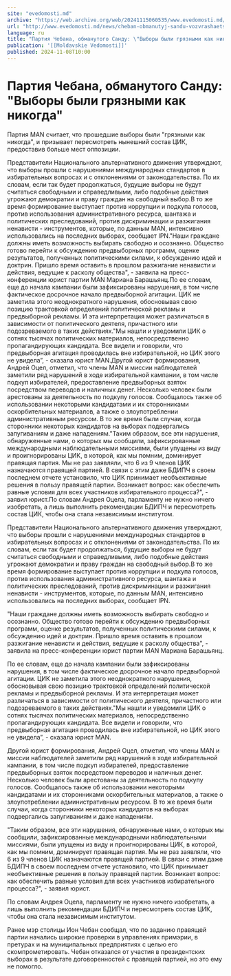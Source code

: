 ```yaml
---
site: "evedomosti.md"
archive: "https://web.archive.org/web/20241115060535/www.evedomosti.md/news/cheban-obmanutyj-sandu-vozvrashaetsya-v-politiku-vybory-byli"
url: "http://www.evedomosti.md/news/cheban-obmanutyj-sandu-vozvrashaetsya-v-politiku-vybory-byli"
language: ru
title: "Партия Чебана, обманутого Санду: \"Выборы были грязными как никогда\""
publication: '[[Moldavskie Vedomosti]]'
published: 2024-11-08T10:00
---
```


# Партия Чебана, обманутого Санду: "Выборы были грязными как никогда"

Партия MAN считает, что прошедшие выборы были "грязными как никогда", и призывает пересмотреть нынешний состав ЦИК, предоставив больше мест оппозиции.

Представители Национального альтернативного движения утверждают, что выборы прошли с нарушениями международных стандартов в избирательных вопросах и с отклонениями от законодательства. По их словам, если так будет продолжаться, будущие выборы не будут считаться свободными и справедливыми, либо подобные действия угрожают демократии и праву граждан на свободный выбор.В то же время формирование выступает против коррупции и подкупа голосов, против использования административного ресурса, шантажа и политических преследований, против дискриминации и разжигания ненависти - инструментов, которые, по данным MAN, интенсивно использовались на последних выборах, сообщает IPN."Наши граждане должны иметь возможность выбирать свободно и осознанно. Общество готово перейти к обсуждению предвыборных программ, оценке результатов, полученных политическими силами, к обсуждению идей и доктрин. Пришло время оставить в прошлом разжигание ненависти и действия, ведущие к расколу общества", - заявила на пресс-конференции юрист партии MAN Мариана Барашьянц.По ее словам, еще до начала кампании были зафиксированы нарушения, в том числе фактическое досрочное начало предвыборной агитации. ЦИК не заметила этого неоднократного нарушения, обосновывая свою позицию трактовкой определений политической рекламы и предвыборной рекламы. И эта интерпретация может различаться в зависимости от политического деятеля, причастного или подозреваемого в таких действиях."Мы нашли и уведомили ЦИК о сотнях тысячах политических материалов, непосредственно пропагандирующих кандидата. Все видели и говорили, что предвыборная агитация проводилась вне избирательной, но ЦИК этого не увидела”, - сказала юрист MAN.Другой юрист формирования, Андрей Оцел, отметил, что члены MAN и миссии наблюдателей заметили ряд нарушений в ходе избирательной кампании, в том числе подкуп избирателей, предоставление предвыборных взяток посредством переводов и наличных денег. Несколько человек были арестованы за деятельность по подкупу голосов. Сообщалось также об использовании некоторыми кандидатами и их сторонниками оскорбительных материалов, а также о злоупотреблении административным ресурсом. В то же время были случаи, когда сторонники некоторых кандидатов на выборах подвергались запугиваниям и даже нападениям."Таким образом, все эти нарушения, обнаруженные нами, о которых мы сообщили, зафиксированные международными наблюдательными миссиями, были упущены из виду и проигнорированы ЦИК, в которой, как мы помним, доминирует правящая партия. Мы не раз заявляли, что 6 из 9 членов ЦИК назначаются правящей партией. В связи с этим даже БДИПЧ в своем последнем отчете установило, что ЦИК принимает необъективные решения в пользу правящей партии. Возникает вопрос: как обеспечить равные условия для всех участников избирательного процесса?", - заявил юрист.По словам Андрея Оцела, парламенту не нужно ничего изобретать, а лишь выполнить рекомендации БДИПЧ и пересмотреть состав ЦИК, чтобы она стала независимым институтом.

Представители Национального альтернативного движения утверждают, что выборы прошли с нарушениями международных стандартов в избирательных вопросах и с отклонениями от законодательства. По их словам, если так будет продолжаться, будущие выборы не будут считаться свободными и справедливыми, либо подобные действия угрожают демократии и праву граждан на свободный выбор.В то же время формирование выступает против коррупции и подкупа голосов, против использования административного ресурса, шантажа и политических преследований, против дискриминации и разжигания ненависти - инструментов, которые, по данным MAN, интенсивно использовались на последних выборах, сообщает IPN.

"Наши граждане должны иметь возможность выбирать свободно и осознанно. Общество готово перейти к обсуждению предвыборных программ, оценке результатов, полученных политическими силами, к обсуждению идей и доктрин. Пришло время оставить в прошлом разжигание ненависти и действия, ведущие к расколу общества", - заявила на пресс-конференции юрист партии MAN Мариана Барашьянц.

По ее словам, еще до начала кампании были зафиксированы нарушения, в том числе фактическое досрочное начало предвыборной агитации. ЦИК не заметила этого неоднократного нарушения, обосновывая свою позицию трактовкой определений политической рекламы и предвыборной рекламы. И эта интерпретация может различаться в зависимости от политического деятеля, причастного или подозреваемого в таких действиях."Мы нашли и уведомили ЦИК о сотнях тысячах политических материалов, непосредственно пропагандирующих кандидата. Все видели и говорили, что предвыборная агитация проводилась вне избирательной, но ЦИК этого не увидела”, - сказала юрист MAN.

Другой юрист формирования, Андрей Оцел, отметил, что члены MAN и миссии наблюдателей заметили ряд нарушений в ходе избирательной кампании, в том числе подкуп избирателей, предоставление предвыборных взяток посредством переводов и наличных денег. Несколько человек были арестованы за деятельность по подкупу голосов. Сообщалось также об использовании некоторыми кандидатами и их сторонниками оскорбительных материалов, а также о злоупотреблении административным ресурсом. В то же время были случаи, когда сторонники некоторых кандидатов на выборах подвергались запугиваниям и даже нападениям.

"Таким образом, все эти нарушения, обнаруженные нами, о которых мы сообщили, зафиксированные международными наблюдательными миссиями, были упущены из виду и проигнорированы ЦИК, в которой, как мы помним, доминирует правящая партия. Мы не раз заявляли, что 6 из 9 членов ЦИК назначаются правящей партией. В связи с этим даже БДИПЧ в своем последнем отчете установило, что ЦИК принимает необъективные решения в пользу правящей партии. Возникает вопрос: как обеспечить равные условия для всех участников избирательного процесса?", - заявил юрист.

По словам Андрея Оцела, парламенту не нужно ничего изобретать, а лишь выполнить рекомендации БДИПЧ и пересмотреть состав ЦИК, чтобы она стала независимым институтом.

Ранее мэр столицы Ион Чебан сообщал, что по заданию правящей партии начались широкие проверки в управлениях примэрии, в претурах и на муниципальных предприятиях с целью его скомпрометировать. Чебан отказался от участия в президентских выборах в результате договоренностей с правящей партией, но это ему не помогло.
